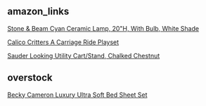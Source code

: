 ## amazon_links

[Stone & Beam Cyan Ceramic Lamp, 20"H, With Bulb, White Shade](https://amzn.to/2RAcMrR)
 
[Calico Critters A Carriage Ride Playset ](https://amzn.to/2CSxlrq)

[Sauder Looking Utility Cart/Stand, Chalked Chestnut](https://amzn.to/2RxXbci)


## overstock

[Becky Cameron Luxury Ultra Soft Bed Sheet Set](https://www.overstock.com/Bedding-Bath/Becky-Cameron-Luxury-Ultra-Soft-Bed-Sheet-Set/9273417/product.html?recset=fd9483d8-583d-4e06-bd66-47e20e8f8bcd&refccid=T5P75IJWB3QZQ3KD57C3EPZQFQ&recalg=881,802&recidx=2)
